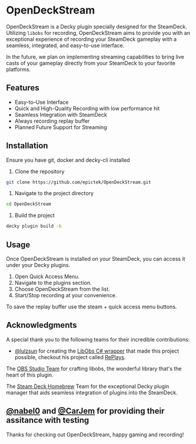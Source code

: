 # OpenDeckStream

OpenDeckStream is a Decky plugin specially designed for the SteamDeck. Utilizing `libobs` for recording, OpenDeckStream aims to provide you with an exceptional experience of recording your SteamDeck gameplay with a seamless, integrated, and easy-to-use interface.

In the future, we plan on implementing streaming capabilities to bring live casts of your gameplay directly from your SteamDeck to your favorite platforms.

## Features

* Easy-to-Use Interface
* Quick and High-Quality Recording with low performance hit
* Seamless Integration with SteamDeck
* Always recording replay buffer
* Planned Future Support for Streaming

## Installation
Ensure you have git, docker and decky-cli installed

1. Clone the repository
```sh
git clone https://github.com/epictek/OpenDeckStream.git
```
1. Navigate to the project directory
```sh
cd OpenDeckStream
```

1. Build the project
```sh
decky plugin build -b
```

## Usage

Once OpenDeckStream is installed on your SteamDeck, you can access it under your Decky plugins. 

1. Open Quick Access Menu.
2. Navigate to the plugins section.
3. Choose OpenDeckStream from the list.
4. Start/Stop recording at your convenience.

To save the replay buffer use the steam + quick access menu buttons. 

## Acknowledgments
A special thank you to the following teams for their incredible contributions:

- [@lulzsun](https://github.com/lulzsun) for creating the [LibObs C# wrapper](https://github.com/lulzsun/libobs.NET) that made this project possible, checkout his project called [RePlays](https://github.com/lulzsun/RePlays).

The [OBS Studio Team](https://github.com/obsproject/obs-studio) for crafting libobs, the wonderful library that's the heart of this plugin.

The [Steam Deck Homebrew](https://github.com/SteamDeckHomebrew) Team for the exceptional Decky plugin manager that aids seamless integration of plugins into the SteamDeck.

[@nabel0](https://github.com/nabel0) and [@CarJem]((https://github.com/CarJem)) for providing their assitance with testing
---

Thanks for checking out OpenDeckStream, happy gaming and recording!
